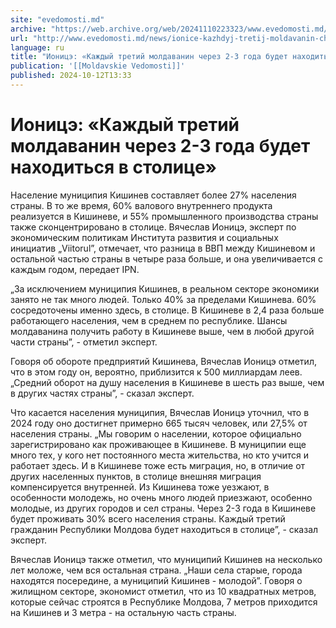 ```yaml
---
site: "evedomosti.md"
archive: "https://web.archive.org/web/20241110223323/www.evedomosti.md/news/ionice-kazhdyj-tretij-moldavanin-cherez-2-3-goda-budet-nahod"
url: "http://www.evedomosti.md/news/ionice-kazhdyj-tretij-moldavanin-cherez-2-3-goda-budet-nahod"
language: ru
title: "Ионицэ: «Каждый третий молдаванин через 2-3 года будет находиться в столице»"
publication: '[[Moldavskie Vedomosti]]'
published: 2024-10-12T13:33
---
```


# Ионицэ: «Каждый третий молдаванин через 2-3 года будет находиться в столице»

Население муниципия Кишинев составляет более 27% населения страны. В то же время, 60% валового внутреннего продукта реализуется в Кишиневе, и 55% промышленного производства страны также сконцентрировано в столице. Вячеслав Ионицэ, эксперт по экономическим политикам Института развития и социальных инициатив „Viitorul”, отмечает, что разница в ВВП между Кишиневом и остальной частью страны в четыре раза больше, и она увеличивается с каждым годом, передает IPN.

„За исключением муниципия Кишинев, в реальном секторе экономики занято не так много людей. Только 40% за пределами Кишинева. 60% сосредоточены именно здесь, в столице. В Кишиневе в 2,4 раза больше работающего населения, чем в среднем по республике. Шансы молдаванина получить работу в Кишиневе выше, чем в любой другой части страны”, - отметил эксперт.

Говоря об обороте предприятий Кишинева, Вячеслав Ионицэ отметил, что в этом году он, вероятно, приблизится к 500 миллиардам леев. „Средний оборот на душу населения в Кишиневе в шесть раз выше, чем в других частях страны”, - сказал эксперт.

Что касается населения муниципия, Вячеслав Ионицэ уточнил, что в 2024 году оно достигнет примерно 665 тысяч человек, или 27,5% от населения страны. „Мы говорим о населении, которое официально зарегистрировано как проживающее в Кишиневе. В муниципии еще много тех, у кого нет постоянного места жительства, но кто учится и работает здесь. И в Кишиневе тоже есть миграция, но, в отличие от других населенных пунктов, в столице внешняя миграция компенсируется внутренней. Из Кишинева тоже уезжают, в особенности молодежь, но очень много людей приезжают, особенно молодые, из других городов и сел страны. Через 2-3 года в Кишиневе будет проживать 30% всего населения страны. Каждый третий гражданин Республики Молдова будет находиться в столице”, - сказал эксперт.

Вячеслав Ионицэ также отметил, что муниципий Кишинев на несколько лет моложе, чем вся остальная страна. „Наши села старые, города находятся посередине, а муниципий Кишинев - молодой”. Говоря о жилищном секторе, экономист отметил, что из 10 квадратных метров, которые сейчас строятся в Республике Молдова, 7 метров приходится на Кишинев и 3 метра - на остальную часть страны.